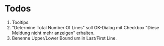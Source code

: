 # Todos
1. Tooltips
2. "Determine Total Number Of Lines" soll OK-Dialog mit Checkbox "Diese Meldung nicht mehr anzeigen" erhalten.
3. Benenne Upper/Lower Bound um in Last/First Line.
